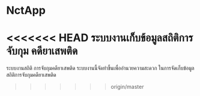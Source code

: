 # NctApp
<<<<<<< HEAD
ระบบงานเก็บข้อมูลสถิติการจับกุม คดียาเสพติด
=======
ระบบงานสถิติ การจับกุมคดียาเสพติด
ระบบงานนี้จัดทำขึ้นเพื่ออำนวยความสะดวก ในการจัดเก็บข้อมูล สถิติการจับกุมคดียาเสพติด 
>>>>>>> origin/master
